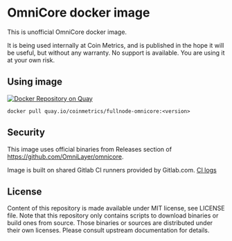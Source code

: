 # OmniCore docker image

This is unofficial OmniCore docker image.

It is being used internally at Coin Metrics, and is published in the hope it will be useful, but without any warranty. No support is available. You are using it at your own risk.

## Using image

[![Docker Repository on Quay](https://quay.io/repository/coinmetrics/fullnode-omnicore/status "Docker Repository on Quay")](https://quay.io/repository/coinmetrics/fullnode-omnicore)

```
docker pull quay.io/coinmetrics/fullnode-omnicore:<version>
```

## Security

This image uses official binaries from Releases section of https://github.com/OmniLayer/omnicore.

Image is built on shared Gitlab CI runners provided by Gitlab.com. [CI logs](https://gitlab.com/coinmetrics/fullnodes/omnicore/pipelines)

## License

Content of this repository is made available under MIT license, see LICENSE file.
Note that this repository only contains scripts to download binaries or build ones from source.
Those binaries or sources are distributed under their own licenses.
Please consult upstream documentation for details.
